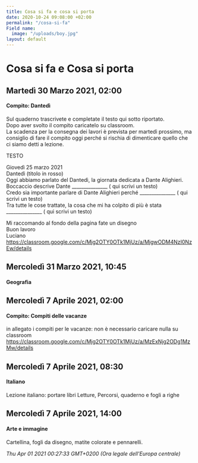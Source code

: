 ```yaml
---
title: Cosa si fa e cosa si porta
date: 2020-10-24 09:08:00 +02:00
permalink: "/cosa-si-fa"
Field name:
  image: "/uploads/boy.jpg"
layout: default
---
```


# Cosa si fa e Cosa si porta
## Martedì 30 Marzo 2021, 02:00
#### Compito: Dantedì
Sul quaderno trascrivete e completate il testo qui sotto riportato.  
Dopo aver svolto il compito caricatelo su classroom.   
La scadenza per la consegna dei lavori è prevista per martedì prossimo, ma consiglio di fare il compito oggi perché si rischia di dimenticare quello che ci siamo detti a lezione.  
  
TESTO  
  
Giovedì 25 marzo 2021  
Dantedì (titolo in rosso)  
Oggi abbiamo parlato del Dantedì, la giornata dedicata a Dante Alighieri.  
Boccaccio descrive Dante _______________ ( qui scrivi un testo)  
Credo sia importante parlare di Dante Alighieri perché _______________ ( qui scrivi un testo)  
Tra tutte le cose trattate, la cosa che mi ha colpito di più è stata _______________ ( qui scrivi un testo)  
  
Mi raccomando al fondo della pagina fate un disegno    
Buon lavoro  
Luciano <https://classroom.google.com/c/Mjg2OTY0OTk1MjUz/a/MjgwODM4NzI0NzEw/details>  
## Mercoledì 31 Marzo 2021, 10:45
#### Geografia
  
## Mercoledì 7 Aprile 2021, 02:00
#### Compito: Compiti delle vacanze
in allegato i compiti per le vacanze: non è necessario caricare nulla su classroom <https://classroom.google.com/c/Mjg2OTY0OTk1MjUz/a/MzExNjg2ODg1MzMw/details>  
## Mercoledì 7 Aprile 2021, 08:30
#### Italiano
<span>Lezione italiano: portare libri Letture, Percorsi, quaderno e fogli a righe</span>  
## Mercoledì 7 Aprile 2021, 14:00
#### Arte e immagine
Cartellina, fogli da disegno, matite colorate e pennarelli.  

_Thu Apr 01 2021 00:27:33 GMT+0200 (Ora legale dell’Europa centrale)_